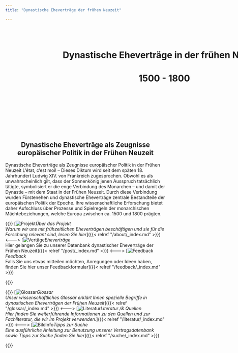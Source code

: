 ```yaml
---
title: "Dynastische Eheverträge der frühen Neuzeit"

---
```


<!DOCTYPE html>
<html>
  <head>
    <title>Title of the document</title>
    <style>
      h1 {
        text-align: center;
      }
      .image {
        width: 1000px;
        height: 330px;
        margin-bottom: 20px;
        background-image: url('bild2.jpg');
        background-position: center;
        background-size: cover;
        background-repeat: no-repeat;
      }
    </style>
  </head>
  <body>
<div class="image"><br></br><h1> Dynastische Eheverträge in der frühen Neuzeit</h1><h1> 1500 - 1800 </h1></div>
</html>




<div style="text-align:center">

## Dynastische Eheverträge als Zeugnisse europäischer Politik in der Frühen Neuzeit
</div>
Dynastische Eheverträge als Zeugnisse europäischer Politik in der Frühen Neuzeit
L’état, c’est moi! – Dieses Diktum wird seit dem späten 18. Jahrhundert Ludwig XIV. von Frankreich zugesprochen. Obwohl es als unwahrscheinlich gilt, dass der Sonnenkönig jenen Ausspruch tatsächlich tätigte, symbolisiert er die enge Verbindung des Monarchen – und damit der Dynastie – mit dem Staat in der Frühen Neuzeit. Durch diese Verbindung wurden Fürstenehen und dynastische Eheverträge zentrale Bestandteile der europäischen Politik der Epoche. Ihre wissenschaftliche Erforschung bietet daher Aufschluss über Prozesse und Spielregeln der monarchischen Mächtebeziehungen, welche Europa zwischen ca. 1500 und 1800 prägten.

{{<columns>}}
[![](/images/projekt.jpg "Projekt")*Über das Projekt <br> Warum wir uns mit frühzeitlichen Eheverträgen beschäftigen und sie für die Forschung relevant sind, lesen Sie hier*]({{< relref "/about/_index.md" >}})
<---> 
[![](/images/vertraege.jpg "Vertäge")*Eheverträge* <br> Hier gelangen Sie zu unserer Datenbank dynastischer Eheverträge der Frühen Neuzeit]({{< relref "/post/_index.md" >}})
<---> 
[![](/images/feedback.jpg "Feedback")*Feedback* <br>Falls Sie uns etwas mitteilen möchten, Anregungen oder Ideen haben, finden Sie hier unser Feedbackformular]({{< relref "/feedback/_index.md" >}})

{{</columns>}}

{{<columns>}}
[![](/images/glossar.jpg "Glossar")*Glossar <br>Unser wissenschaftliches Glossar erklärt Ihnen spezielle Begriffe in dynastischen Eheverträgen der Frühen Neuzeit*]({{< relref "/glossar/_index.md" >}}) 
<---> 
[![](/images/literatur.jpg "Literatur")*Literatur /& Quellen <br>Hier finden Sie weiterführende Informationen zu den Quellen und zur Fachliteratur, die wir im Projekt verwenden.*]({{< relref "/literatur/_index.md" >}}) 
<---> 
[![Bildinfo](/images/tipps.jpg "Suche")*Tipps zur Suche <br>Eine ausführliche Anleitung zur Benutzung unserer Vertragsdatenbank sowie Tipps zur Suche finden Sie hier*]({{< relref "/suche/_index.md" >}})

{{</columns>}}


